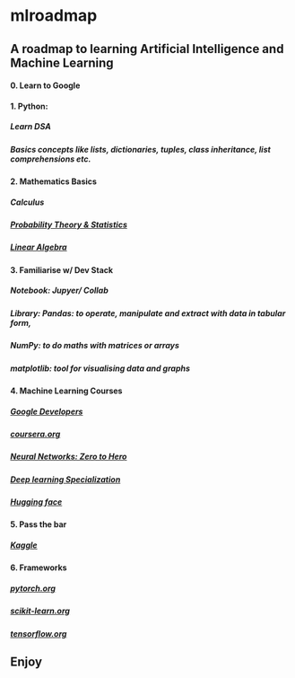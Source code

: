 # mlroadmap
## A roadmap to learning Artificial Intelligence and Machine Learning


#### 0. Learn to Google

#### 1. Python:
##### Learn DSA
##### Basics concepts like lists, dictionaries, tuples, class inheritance, list comprehensions etc.

#### 2. Mathematics Basics
##### Calculus
##### [Probability Theory & Statistics](https://pll.harvard.edu/course/introduction-probability-edx)
##### [Linear Algebra](https://www.edx.org/learn/linear-algebra/the-university-of-texas-at-austin-linear-algebra-foundations-to-frontiers)

#### 3. Familiarise w/ Dev Stack
##### Notebook: Jupyer/ Collab
##### Library: Pandas: to operate, manipulate and extract with data in tabular form, 
#####          NumPy: to do maths with matrices or arrays
#####          matplotlib: tool for visualising data and graphs 


#### 4. Machine Learning Courses
##### [Google Developers](https://developers.google.com/machine-learning)
##### [coursera.org](https://www.coursera.org/specializations/machine-learning-introduction)
##### [Neural Networks: Zero to Hero](https://youtube.com/playlist?list=PLAqhIrjkxbuWI23v9cThsA9GvCAUhRvKZ&feature=shared)
##### [Deep learning Specialization](https://www.coursera.org/specializations/deep-learning)
##### [Hugging face](https://huggingface.co/docs/transformers/en/community)

#### 5. Pass the bar
##### [Kaggle](https://www.kaggle.com/)

#### 6. Frameworks
##### [pytorch.org](https://pytorch.org/)
##### [scikit-learn.org](https://scikit-learn.org/)
##### [tensorflow.org](https://www.tensorflow.org/)

## Enjoy
